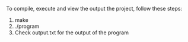 To compile, execute and view the output the project, follow these steps:
1. make
2. ./program
3. Check output.txt for the output of the program
